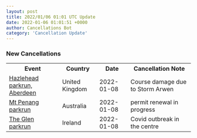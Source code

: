 ```yaml
---
layout: post
title: 2022/01/06 01:01 UTC Update
date: 2022-01-06 01:01:51 +0000
author: Cancellations Bot
category: 'Cancellation Update'
---
```


<h3>New Cancellations</h3>
<div class='hscrollable'>
<table style='width: 100%'>
    <tr>
        <th>Event</th>
        <th>Country</th>
        <th>Date</th>
        <th>Cancellation Note</th>
    </tr>
    <tr>
        <td><a href="https://www.parkrun.org.uk/hazlehead">Hazlehead parkrun, Aberdeen</a></td>
        <td>United Kingdom</td>
        <td>2022-01-08</td>
        <td>Course damage due to Storm Arwen</td>
    </tr>
    <tr>
        <td><a href="https://www.parkrun.com.au/mtpenang">Mt Penang parkrun</a></td>
        <td>Australia</td>
        <td>2022-01-08</td>
        <td>permit renewal in progress</td>
    </tr>
    <tr>
        <td><a href="">The Glen parkrun</a></td>
        <td>Ireland</td>
        <td>2022-01-08</td>
        <td>Covid outbreak in the centre</td>
    </tr>
</table>
</div>
